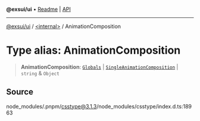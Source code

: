 **@exsui/ui** • [Readme](../../README.md) \| [API](../../globals.md)

***

[@exsui/ui](../../README.md) / [\<internal\>](../README.md) / AnimationComposition

# Type alias: AnimationComposition

> **AnimationComposition**: [`Globals`](Globals.md) \| [`SingleAnimationComposition`](SingleAnimationComposition.md) \| `string` & `Object`

## Source

node\_modules/.pnpm/csstype@3.1.3/node\_modules/csstype/index.d.ts:18963
